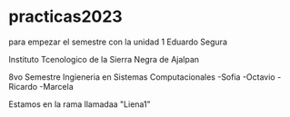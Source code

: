 # practicas2023
para empezar el semestre con la unidad 1 
Eduardo Segura  

Instituto Tcenologico de la Sierra Negra de Ajalpan

8vo Semestre  Ingieneria en Sistemas Computacionales
-Sofia
-Octavio
-Ricardo
-Marcela

Estamos en la rama llamadaa "Liena1"